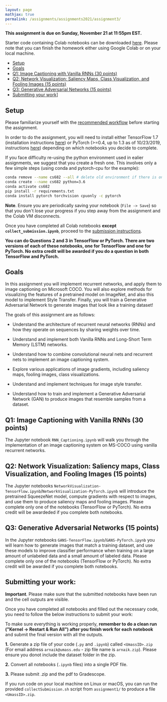 ```yaml
---
layout: page
mathjax: true
permalink: /assignments/assignments2021/assignment3/
---
```


**This assignment is due on Sunday, November 21 at 11:55pm EST.**

Starter code containing Colab notebooks can be downloaded [here](https://raw.githubusercontent.com/compsci682-fa21/compsci682-fa21.github.io/master/assignments/assignments2021/assignment3.zip). Please note that you can finish the homework either using Google Colab or on your local machine.

- [Setup](#setup)
- [Goals](#goals)
- [Q1: Image Captioning with Vanilla RNNs (30 points)](#q1-image-captioning-with-vanilla-rnns)
- [Q2: Network Visualization: Saliency Maps, Class Visualization, and Fooling Images (15 points)](#q2-networ-visualization)
- [Q3: Generative Adversarial Networks (15 points)](#q4-generative-adversarial-networks)
- [Submitting your work](#submitting-your-work)]


## Setup
Please familiarize yourself with the [recommended workflow]({{site.baseurl}}/setup-instructions/#working-remotely-on-google-colaboratory) before starting the assignment.

In order to do the assignment, you will need to install either TensorFlow 1.7 (installation instructions [here](https://www.tensorflow.org/install)) or PyTorch (>=0.4, up to 1.3 as of 10/23/2019, instructions [here](http://pytorch.org/)) depending on which notebooks you decide to complete.

If you face difficulty re-using the python environment used in ealier assignments, we suggest that you create a fresh one. This involves only a few simple steps (using conda and pytorch-cpu for the example):

```bash
conda remove --name cs682 --all # delete old environment if there is one
conda create --name cs682 python=3.6
conda activate cs682
pip install -r requirements.txt
conda install pytorch torchvision cpuonly -c pytorch
```

**Note**. Ensure you are periodically saving your notebook (`File -> Save`) so that you don't lose your progress if you step away from the assignment and the Colab VM disconnects.

Once you have completed all Colab notebooks **except `collect_submission.ipynb`**, proceed to the [submission instructions](#submitting-your-work).

**You can do Questions 2 and 3 in TensorFlow or PyTorch. There are two versions of each of these notebooks, one for TensorFlow and one for PyTorch. No extra credit will be awarded if you do a question in both TensorFlow and PyTorch.**

## Goals
In this assignment you will implement recurrent networks, and apply them to image captioning on Microsoft COCO. You will also explore methods for visualizing the features of a pretrained model on ImageNet, and also this model to implement Style Transfer. Finally, you will train a Generative Adversarial Network to generate images that look like a training dataset!

The goals of this assignment are as follows:

- Understand the architecture of recurrent neural networks (RNNs) and how they operate on sequences by sharing weights over time.

- Understand and implement both Vanilla RNNs and Long-Short Term Memory (LSTM) networks.

- Understand how to combine convolutional neural nets and recurrent nets to implement an image captioning system.

- Explore various applications of image gradients, including saliency maps, fooling images, class visualizations.

- Understand and implement techniques for image style transfer.

- Understand how to train and implement a Generative Adversarial Network (GAN) to produce images that resemble samples from a dataset.


## Q1: Image Captioning with Vanilla RNNs (30 points)
The Jupyter notebook ``RNN_Captioning.ipynb`` will walk you through the implementation of an image captioning system on MS-COCO using vanilla recurrent networks.

## Q2: Network Visualization: Saliency maps, Class Visualization, and Fooling Images (15 points)
The Jupyter notebooks ``NetworkVisualization-TensorFlow.ipynb``/``NetworkVisualization-PyTorch.ipynb`` will introduce the pretrained SqueezeNet model, compute gradients with respect to images, and use them to produce saliency maps and fooling images. Please complete only one of the notebooks (TensorFlow or PyTorch). No extra credit will be awardeded if you complete both notebooks.

## Q3: Generative Adversarial Networks (15 points)
In the Jupyter notebooks ``GANS-TensorFlow.ipynb``/``GANS-PyTorch.ipynb`` you will learn how to generate images that match a training dataset, and use these models to improve classifier performance when training on a large amount of unlabeled data and a small amount of labeled data. Please complete only one of the notebooks (TensorFlow or PyTorch). No extra credit will be awarded if you complete both notebooks.

## Submitting your work:
**Important**. Please make sure that the submitted notebooks have been run and the cell outputs are visible.

Once you have completed all notebooks and filled out the necessary code, you need to follow the below instructions to submit your work:

To make sure everything is working properly, **remember to do a clean run ("Kernel -> Restart & Run All") after you finish work for each notebook** and submit the final version with all the outputs. 

**1.** Generate a zip file of your code (`.py` and `.ipynb`) called `<UmassID>.zip` (For email address `arnaik@umass.edu` - zip file name is `arnaik.zip`). Please ensure you donot include the dataset folder in the zip.

**2.** Convert all notebooks (`.ipynb` files) into a single PDF file.

**3.** Please submit <UmassID>.zip and the pdf to Gradescope.

If you run code on your local machine on Linux or macOS,  you can run the provided `collectSubmission.sh` script from `assignment1/` to produce a file `<UmassID>.zip`.